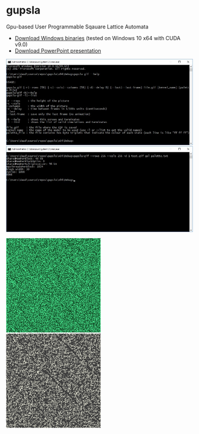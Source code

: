 # gupsla
Gpu-based User Programmable Sqauare Lattice Automata

* [Download Windows binaries](https://github.com/DAud-IcI/gupsla/raw/master/x64/Debug.zip) (tested on Windows 10 x64 with CUDA v9.0)
* [Download PowerPoint presentation](https://github.com/DAud-IcI/gupsla/raw/master/presentation.pptx)

![screenshot 1](screenshot.jpg "gupsla-gif help printout")
![screenshot 2](screenshot2.jpg "gupsla-gif in action")


![output 1](gupsla-gif/rule90_255x255.gif "generated image")
![output 2](gupsla-gif/gol_255x255.gif "generated image")